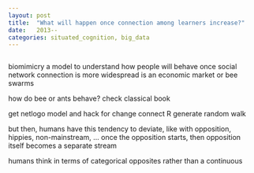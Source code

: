 ```yaml
---
layout: post
title:  "What will happen once connection among learners increase?"
date:   2013--
categories: situated_cognition, big_data
---
```


![]()

biomimicry
a model to understand how people will behave once social network connection is more widespread is an economic market or bee swarms

how do bee or ants behave? check classical book

get netlogo model and hack for change
connect R
generate random walk

but then, humans have this tendency to deviate, like with opposition, hippies, non-mainstream, ... once the opposition starts, then opposition itself becomes a separate stream

humans think in terms of categorical opposites rather than a continuous